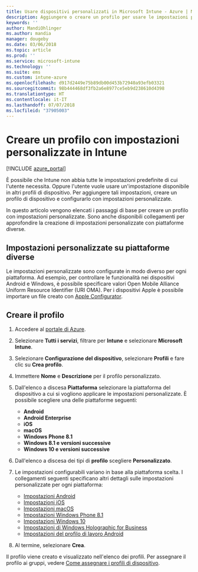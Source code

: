 ```yaml
---
title: Usare dispositivi personalizzati in Microsoft Intune - Azure | Microsoft Docs
description: Aggiungere o creare un profilo per usare le impostazioni personalizzate per i dispositivi Windows, Android e iOS con Microsoft Intune
keywords: ''
author: MandiOhlinger
ms.author: mandia
manager: dougeby
ms.date: 03/06/2018
ms.topic: article
ms.prod: ''
ms.service: microsoft-intune
ms.technology: ''
ms.suite: ems
ms.custom: intune-azure
ms.openlocfilehash: d917d2449e75b89db00d453b72940a93efb03321
ms.sourcegitcommit: 98b444468df3fb2a6e8977ce5eb9d238610d4398
ms.translationtype: HT
ms.contentlocale: it-IT
ms.lasthandoff: 07/07/2018
ms.locfileid: "37905003"
---
```

# <a name="create-a-profile-with-custom-settings-in-intune"></a>Creare un profilo con impostazioni personalizzate in Intune

[!INCLUDE [azure_portal](./includes/azure_portal.md)]

È possibile che Intune non abbia tutte le impostazioni predefinite di cui l'utente necessita. Oppure l'utente vuole usare un'impostazione disponibile in altri profili di dispositivo. Per aggiungere tali impostazioni, creare un profilo di dispositivo e configurarlo con impostazioni personalizzate.

In questo articolo vengono elencati i passaggi di base per creare un profilo con impostazioni personalizzate. Sono anche disponibili collegamenti per approfondire la creazione di impostazioni personalizzate con piattaforme diverse.

## <a name="custom-settings-on-different-platforms"></a>Impostazioni personalizzate su piattaforme diverse
Le impostazioni personalizzate sono configurate in modo diverso per ogni piattaforma. Ad esempio, per controllare le funzionalità nei dispositivi Android e Windows, è possibile specificare valori Open Mobile Alliance Uniform Resource Identifier (URI OMA). Per i dispositivi Apple è possibile importare un file creato con [Apple Configurator](https://itunes.apple.com/us/app/apple-configurator-2/id1037126344?mt=12).

## <a name="create-the-profile"></a>Creare il profilo

1. Accedere al [portale di Azure](https://portal.azure.com).
2. Selezionare **Tutti i servizi**, filtrare per **Intune** e selezionare **Microsoft Intune**.
3. Selezionare **Configurazione del dispositivo**, selezionare **Profili** e fare clic su **Crea profilo**.
4. Immettere **Nome** e **Descrizione** per il profilo personalizzato.
5. Dall'elenco a discesa **Piattaforma** selezionare la piattaforma del dispositivo a cui si vogliono applicare le impostazioni personalizzate. È possibile scegliere una delle piattaforme seguenti:

    - **Android**
    - **Android Enterprise**
    - **iOS**
    - **macOS**
    - **Windows Phone 8.1**
    - **Windows 8.1 e versioni successive**
    - **Windows 10 e versioni successive**

6. Dall'elenco a discesa dei tipi di **profilo** scegliere **Personalizzato**.
7. Le impostazioni configurabili variano in base alla piattaforma scelta. I collegamenti seguenti specificano altri dettagli sulle impostazioni personalizzate per ogni piattaforma:

    - [Impostazioni Android](custom-settings-android.md)
    - [Impostazioni iOS](custom-settings-ios.md)
    - [Impostazioni macOS](custom-settings-macos.md)
    - [Impostazioni Windows Phone 8.1](custom-settings-windows-phone-8-1.md)
    - [Impostazioni Windows 10](custom-settings-windows-10.md)
    - [Impostazioni di Windows Holographic for Business](custom-settings-windows-holographic.md)
    - [Impostazioni del profilo di lavoro Android](custom-settings-android-for-work.md)

8. Al termine, selezionare **Crea**.

Il profilo viene creato e visualizzato nell'elenco dei profili. Per assegnare il profilo ai gruppi, vedere [Come assegnare i profili di dispositivo](device-profile-assign.md).
